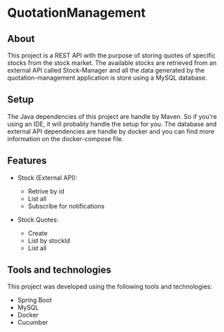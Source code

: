 # QuotationManagement

## About
This project is a REST API with the purpose of storing quotes of specific stocks  from the stock market. The available stocks are retrieved from an external API called 
Stock-Manager and all the data generated by the quotation-management application is store using a MySQL database.

## Setup
The Java dependencies of this project are handle by Maven. So if you're using an IDE, it will probably handle the setup for you.
The database and external API dependencies are handle by docker and you can find more information on the docker-compose file.

## Features
  - Stock (External API):
	  - Retrive by id
	  - List all
	  - Subscribe for notifications
	    
  - Stock Quotes:
	  - Create 
	  - List by stockId
	  - List all

## Tools and technologies
This project was developed using the following tools and technologies:
- Spring Boot
- MySQL
- Docker
- Cucumber


